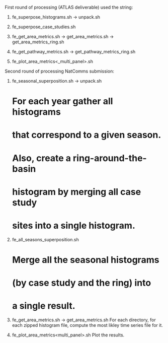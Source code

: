 First round of processing (ATLAS deliverable)
used the string:

1. fe_superpose_histograms.sh
   -> unpack.sh
   
2. fe_superpose_case_studies.sh

3. fe_get_area_metrics.sh
   -> get_area_metrics.sh
   -> get_area_metrics_ring.sh

4. fe_get_pathway_metrics.sh
   -> get_pathway_metrics_ring.sh

5. fe_plot_area_metrics<_multi_panel>.sh

Second round of processing NatComms submission:

1. fe_seasonal_superposition.sh
   -> unpack.sh
   # For each year gather all histograms
   # that correspond to a given season.
   # Also, create a ring-around-the-basin
   # histogram by merging all case study
   # sites into a single histogram.
   
2. fe_all_seasons_superposition.sh
   # Merge all the seasonal histograms
   # (by case study and the ring) into
   # a single result.

3. fe_get_area_metrics.sh
   -> get_area_metrics.sh
   For each directory, for each zipped
   histogram file, compute the most likley
   time series file for it.

4. fe_plot_area_metrics<multi_panel>.sh
   Plot the results.